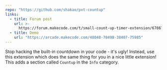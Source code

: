 ```yaml
---
repo: "https://github.com/shakao/pxt-countup"
links:
  - title: Forum post
    url: >-
      https://forum.makecode.com/t/small-count-up-timer-extension/6786?u=unsignedarduino
  - title: Demo
    url: "https://arcade.makecode.com/48048-78498-38407-75985"
---
```


Stop hacking the built-in countdown in your code - it's ugly! Instead, use this extension which does the same thing for you in a nice little extension! This adds a section called `Countup` in the `Info` category.
